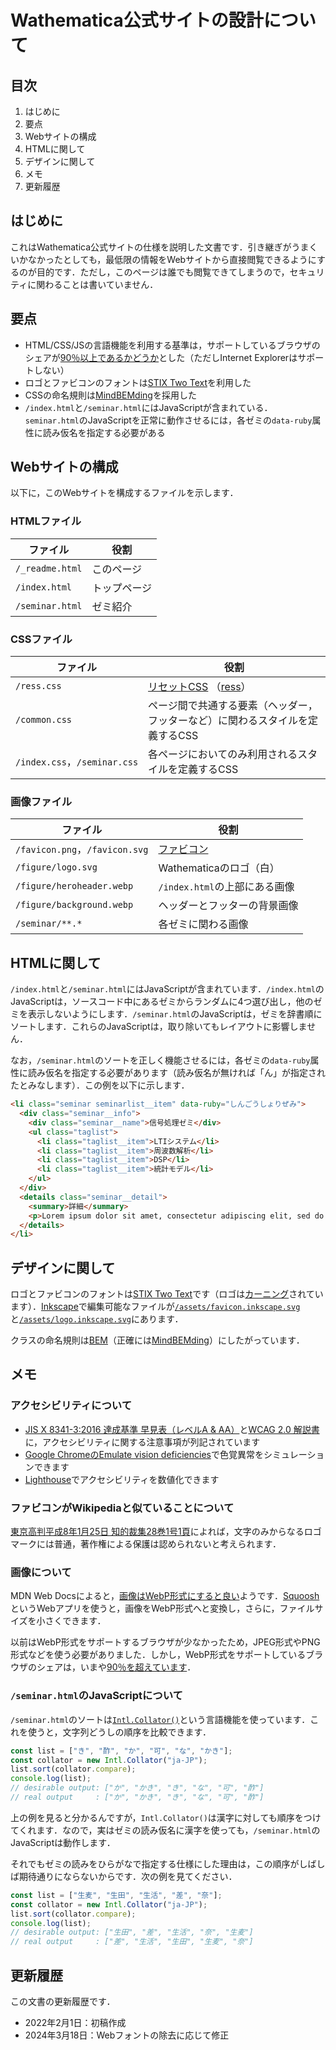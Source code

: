 # Wathematica公式サイトの設計について

## 目次

1. はじめに
1. 要点
1. Webサイトの構成
1. HTMLに関して
1. デザインに関して
1. メモ
1. 更新履歴

## はじめに

これはWathematica公式サイトの仕様を説明した文書です．引き継ぎがうまくいかなかったとしても，最低限の情報をWebサイトから直接閲覧できるようにするのが目的です．ただし，このページは誰でも閲覧できてしまうので，セキュリティに関わることは書いていません．

## 要点

+ HTML/CSS/JSの言語機能を利用する基準は，サポートしているブラウザのシェアが[90％以上であるかどうか](https://caniuse.com/ciu/about)とした（ただしInternet Explorerはサポートしない）
+ ロゴとファビコンのフォントは[STIX Two Text](https://www.stixfonts.org/)を利用した
+ CSSの命名規則は[MindBEMding](https://csswizardry.com/2013/01/mindbemding-getting-your-head-round-bem-syntax/)を採用した
+ `/index.html`と`/seminar.html`にはJavaScriptが含まれている．`seminar.html`のJavaScriptを正常に動作させるには，各ゼミの`data-ruby`属性に読み仮名を指定する必要がある

## Webサイトの構成

以下に，このWebサイトを構成するファイルを示します．

### HTMLファイル

| ファイル        | 役割         |
| --------------- | ------------ |
| `/_readme.html` | このページ   |
| `/index.html`   | トップページ |
| `/seminar.html` | ゼミ紹介     |

### CSSファイル

| ファイル                     | 役割                                                                                                               |
| ---------------------------- | ------------------------------------------------------------------------------------------------------------------ |
| `/ress.css`                  | [リセットCSS](https://en.wikipedia.org/wiki/Reset_style_sheet) （[ress](https://github.com/filipelinhares/ress/)） |
| `/common.css`                | ページ間で共通する要素（ヘッダー，フッターなど）に関わるスタイルを定義するCSS                                      |
| `/index.css`，`/seminar.css` | 各ページにおいてのみ利用されるスタイルを定義するCSS                                                                |

### 画像ファイル

| ファイル                       | 役割                                                |
| ------------------------------ | --------------------------------------------------- |
| `/favicon.png`，`/favicon.svg` | [ファビコン](https://ja.wikipedia.org/wiki/Favicon) |
| `/figure/logo.svg`             | Wathematicaのロゴ（白）                             |
| `/figure/heroheader.webp`      | `/index.html`の上部にある画像                       |
| `/figure/background.webp`      | ヘッダーとフッターの背景画像                        |
| `/seminar/**.*`                | 各ゼミに関わる画像                                  |

## HTMLに関して

`/index.html`と`/seminar.html`にはJavaScriptが含まれています．`/index.html`のJavaScriptは，ソースコード中にあるゼミからランダムに4つ選び出し，他のゼミを表示しないようにします．`/seminar.html`のJavaScriptは，ゼミを辞書順にソートします．これらのJavaScriptは，取り除いてもレイアウトに影響しません．

なお，`/seminar.html`のソートを正しく機能させるには，各ゼミの`data-ruby`属性に読み仮名を指定する必要があります（読み仮名が無ければ「ん」が指定されたとみなします）．この例を以下に示します．

```html
<li class="seminar seminarlist__item" data-ruby="しんごうしょりぜみ">
  <div class="seminar__info">
    <div class="seminar__name">信号処理ゼミ</div>
    <ul class="taglist">
      <li class="taglist__item">LTIシステム</li>
      <li class="taglist__item">周波数解析</li>
      <li class="taglist__item">DSP</li>
      <li class="taglist__item">統計モデル</li>
    </ul>
  </div>
  <details class="seminar__detail">
    <summary>詳細</summary>
    <p>Lorem ipsum dolor sit amet, consectetur adipiscing elit, sed do eiusmod tempor incididunt ut labore et dolore magna aliqua.</p>
  </details>
</li>
```

## デザインに関して

ロゴとファビコンのフォントは[STIX Two Text](https://www.stixfonts.org/)です（ロゴは[カーニング](https://ja.wikipedia.org/wiki/カーニング)されています）．[Inkscape](https://inkscape.org/)で編集可能なファイルが[`/assets/favicon.inkscape.svg`](./assets/favicon.inkscape.svg)と[`/assets/logo.inkscape.svg`](./assets/logo.inkscape.svg)にあります．

クラスの命名規則は[BEM](https://en.bem.info/methodology/)（正確には[MindBEMding](https://csswizardry.com/2013/01/mindbemding-getting-your-head-round-bem-syntax/)）にしたがっています．

## メモ

### アクセシビリティについて

+ [JIS X 8341-3:2016 達成基準 早見表（レベルA & AA）](https://waic.jp/resource/jis-x-8341-3-2016/)と[WCAG 2.0 解説書](https://waic.jp/docs/UNDERSTANDING-WCAG20/Overview.html)に，アクセシビリティに関する注意事項が列記されています
+ [Google ChromeのEmulate vision deficiencies](https://developer.chrome.com/blog/new-in-devtools-83/#vision-deficiencies)で色覚異常をシミュレーションできます
+ [Lighthouse](https://developers.google.com/web/tools/lighthouse)でアクセシビリティを数値化できます

### ファビコンがWikipediaと似ていることについて

[東京高判平成8年1月25日 知的裁集28巻1号1頁](https://www.courts.go.jp/app/hanrei_jp/detail7?id=13816)によれば，文字のみからなるロゴマークには普通，著作権による保護は認められないと考えられます．

### 画像について

MDN Web Docsによると，[画像はWebP形式にすると良い](https://developer.mozilla.org/en-US/docs/Web/Media/Formats/Image_types#choosing_an_image_format)ようです．[Squoosh](https://squoosh.app/)というWebアプリを使うと，画像をWebP形式へと変換し，さらに，ファイルサイズを小さくできます．

以前はWebP形式をサポートするブラウザが少なかったため，JPEG形式やPNG形式などを使う必要がありました．しかし，WebP形式をサポートしているブラウザのシェアは，いまや[90％を超えています](https://caniuse.com/webp)．

### `/seminar.html`のJavaScriptについて

`/seminar.html`のソートは[`Intl.Collator()`](https://developer.mozilla.org/ja/docs/Web/JavaScript/Reference/Global_Objects/Intl/Collator/Collator)という言語機能を使っています．これを使うと，文字列どうしの順序を比較できます．

```javascript
const list = ["き", "酢", "か", "可", "な", "かき"];
const collator = new Intl.Collator("ja-JP");
list.sort(collator.compare);
console.log(list);
// desirable output: ["か", "かき", "き", "な", "可", "酢"]
// real output     : ["か", "かき", "き", "な", "可", "酢"]
```

上の例を見ると分かるんですが，`Intl.Collator()`は漢字に対しても順序をつけてくれます．なので，実はゼミの読み仮名に漢字を使っても，`/seminar.html`のJavaScriptは動作します．

それでもゼミの読みをひらがなで指定する仕様にした理由は，この順序がしばしば期待通りにならないからです．次の例を見てください．

```javascript
const list = ["生麦", "生田", "生活", "差", "奈"];
const collator = new Intl.Collator("ja-JP");
list.sort(collator.compare);
console.log(list);
// desirable output: ["生田", "差", "生活", "奈", "生麦"]
// real output     : ["差", "生活", "生田", "生麦", "奈"]
```

## 更新履歴

この文書の更新履歴です．

+ 2022年2月1日：初稿作成
+ 2024年3月18日：Webフォントの除去に応じて修正
